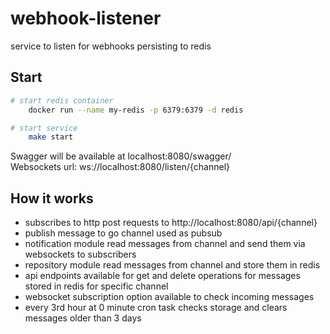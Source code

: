 # webhook-listener

service to listen for webhooks persisting to redis

## Start

```bash
# start redis container
    docker run --name my-redis -p 6379:6379 -d redis
```

```bash
# start service
    make start
```

Swagger will be available at localhost:8080/swagger/  
Websockets url: ws://localhost:8080/listen/{channel}

## How it works

- subscribes to http post requests to http://localhost:8080/api/{channel}
- publish message to go channel used as pubsub
- notification module read messages from channel and send them via websockets to subscribers
- repository module read messages from channel and store them in redis
- api endpoints available for get and delete operations for messages stored in redis for specific channel
- websocket subscription option available to check incoming messages
- every 3rd hour at 0 minute cron task checks storage and clears messages older than 3 days
